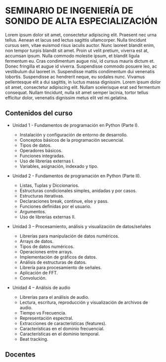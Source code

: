 # SEMINARIO DE INGENIERÍA DE SONIDO DE ALTA ESPECIALIZACIÓN

Lorem ipsum dolor sit amet, consectetur adipiscing elit. Praesent nec urna tellus. Aenean et lacus sed lectus sagittis ullamcorper. Nulla tincidunt cursus sem, vitae euismod risus iaculis auctor. Nunc laoreet blandit enim, non tempor turpis blandit sit amet. Proin ut velit pretium, viverra est at, accumsan ipsum. Nulla commodo molestie ipsum, et blandit ligula fermentum eu. Cras condimentum augue nisi, id cursus mauris dictum et. Donec fringilla et augue id viverra. Suspendisse commodo posuere leo, ac vestibulum dui laoreet in. Suspendisse mattis condimentum dui venenatis lobortis. Suspendisse ac hendrerit neque, eu sodales nunc. Vivamus pellentesque elit a dui sagittis, in luctus massa dignissim. Lorem ipsum dolor sit amet, consectetur adipiscing elit. Nullam scelerisque erat sed fermentum consequat. Nullam tincidunt, nulla sit amet semper lacinia, tortor tellus efficitur dolor, venenatis dignissim metus elit vel mi.gelatina.

## Contenidos del curso

* Unidad 1 - Fundamentos de programación en Python (Parte I).
  * Instalación y configuración de entorno de desarrollo.
  * Conceptos básicos de la programación secuencial.
  * Tipos de datos.
  * Operadores básicos.
  * Funciones integradas.
  * Uso de librerías externas I.
  * Variables, asignación, indexado y tipo.
  
* Unidad 2 - Fundamentos de programación en Python (Parte II).  
  * Listas, Tuplas y Diccionarios.
  * Estructuras condicionales simples, anidadas y por casos.
  * Estructuras iterativas.
  * Declaraciones break, continue, else y pass.
  * Funciones definidas por el usuario.
  * Argumentos.
  * Uso de librerías externas II.
  
* Unidad 3 – Procesamiento, análisis y visualización de datos/señales
  * Librerías para manipulación de datos numéricos. 
  * Arrays de datos.
  * Tipos de datos numéricos.
  * Operaciones entre arrays.
  * Implementación de gráficos de datos.
  * Análisis de estructuras de datos.
  * Librería para procesamiento de señales.
  * Aplicación de FFT.
  * Convolución.

* Unidad 4 – Análisis de audio
  * Librerías para el análisis de audio.
  * Lectura, escritura, reproducción y visualización de archivos de audio.
  * Tiempo vs Frecuencia.
  * Representación espectral.
  * Extracciones de características (features).
  * Características en el dominio frecuencial.
  * Características en el dominio temporal.
  * Beat tracking.

## Docentes
